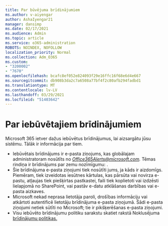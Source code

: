 ```yaml
---
title: Par būvējuma brīdinājumiem
ms.author: v-aiyengar
author: AshaIyengar21
manager: dansimp
ms.date: 02/17/2021
ms.audience: Admin
ms.topic: article
ms.service: o365-administration
ROBOTS: NOINDEX, NOFOLLOW
localization_priority: Normal
ms.collection: Adm_O365
ms.custom:
- "3200002"
- "7670"
ms.openlocfilehash: bcafc8ef052e824093f29e16ffc16f68e6d4e667
ms.sourcegitcommit: db908b3da2c7a6508a77bf4f2c80afb294fadbd1
ms.translationtype: MT
ms.contentlocale: lv-LV
ms.lasthandoff: 03/29/2021
ms.locfileid: "51403642"
---
```

# <a name="about-built-in-alerts"></a>Par iebūvētajiem brīdinājumiem

Microsoft 365 ietver dažus iebūvētus brīdinājumus, lai aizsargātu jūsu sistēmu. Tālāk ir informācija par tiem.

- Iebūvētais brīdinājums ir e-pasta ziņojums, kas globālajam administratoram nosūtīts no *Office365Alerts@microsoft.com.* Tēmas rindiņa ir brīdinājums par zemu nozīmīgumu: <name of alert policy> .
- Šie brīdinājuma e-pasta ziņojumi tiek nosūtīti jums, ja kāds ir aizdomīgs. Piemēram, tiek izveidotas iesūtnes kārtulas, kas pārsūta vai novirza e-pastu, atļaujas tiek piešķirtas pastkastei, faili tiek koplietoti vai izdzēsti lielapjomā no SharePoint, vai pastāv e-datu atklāšanas darbības vai e-pasta aizkaves.
- Microsoft nekad neprasa lietotāja paroli, drošības informāciju vai atkārtoti autentificē lietotāju brīdinājuma e-pasta ziņojumā. Šādi e-pasta ziņojumi netiek sūtīti no Microsoft; tie ir pikšķerēšanas e-pasta ziņojumi.
- Visu iebūvēto brīdinājumu politiku sarakstu skatiet rakstā Noklusējuma [brīdinājumu politikas.](https://go.microsoft.com/fwlink/?linkid=2103170)